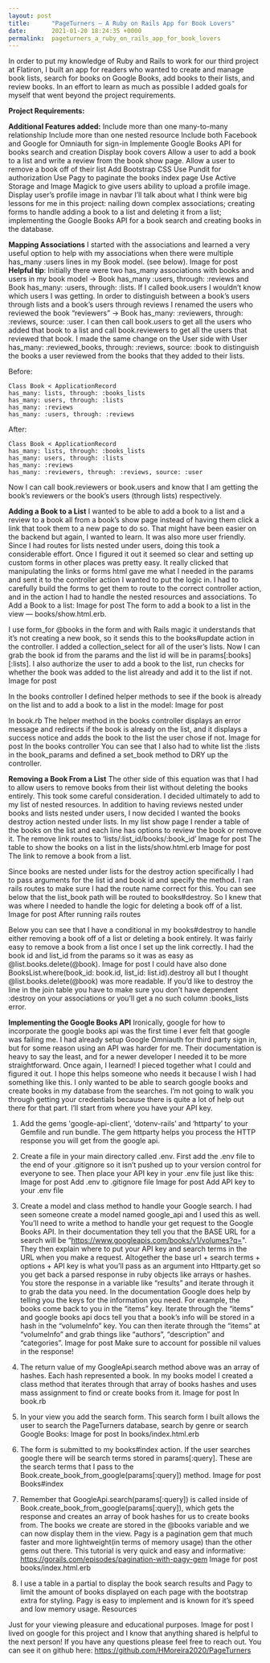 ```yaml
---
layout: post
title:      "PageTurners — A Ruby on Rails App for Book Lovers"
date:       2021-01-20 18:24:35 +0000
permalink:  pageturners_a_ruby_on_rails_app_for_book_lovers
---
```



In order to put my knowledge of Ruby and Rails to work for our third project at Flatiron, I built an app for readers who wanted to create and manage book lists, search for books on Google Books, add books to their lists, and review books. In an effort to learn as much as possible I added goals for myself that went beyond the project requirements.

**Project Requirements:**

**Additional Features added:**
Include more than one many-to-many relationship
Include more than one nested resource
Include both Facebook and Google for Omniauth for sign-in
Implemente Google Books API for books search and creation
Display book covers
Allow a user to add a book to a list and write a review from the book show page.
Allow a user to remove a book off of their list
Add Bootstrap CSS
Use Pundit for authorization
Use Pagy to paginate the books index page
Use Active Storage and Image Magick to give users ability to upload a profile image.
Display user’s profile image in navbar
I’ll talk about what I think were big lessons for me in this project: nailing down complex associations; creating forms to handle adding a book to a list and deleting it from a list; implementing the Google Books API for a book search and creating books in the database.

**Mapping Associations**
I started with the associations and learned a very useful option to help with my associations when there were multiple has_many :users lines in my Book model. (see below).
Image for post
**Helpful tip**: Initially there were two has_many associations with books and users in my book model → Book has_many :users, through: :reviews and Book has_many: :users, through: :lists. If I called book.users I wouldn’t know which users I was getting. In order to distinguish between a book’s users through lists and a book’s users through reviews I renamed the users who reviewed the book “reviewers” → Book has_many: :reviewers, through: :reviews, source: :user. I can then call book.users to get all the users who added that book to a list and call book.reviewers to get all the users that reviewed that book. I made the same change on the User side with User has_many: :reviewed_books, through: :reviews, source: :book to distinguish the books a user reviewed from the books that they added to their lists.

Before:
```
Class Book < ApplicationRecord
has_many: lists, through: :books_lists
has_many: users, through: :lists
has_many: :reviews
has_many: :users, through: :reviews
```

After:
```
Class Book < ApplicationRecord
has_many: lists, through: :books_lists
has_many: users, through: :lists
has_many: :reviews
has_many: :reviewers, through: :reviews, source: :user
```
Now I can call book.reviewers or book.users and know that I am getting the book’s reviewers or the book’s users (through lists) respectively.

**Adding a Book to a List**
I wanted to be able to add a book to a list and a review to a book all from a book’s show page instead of having them click a link that took them to a new page to do so. That might have been easier on the backend but again, I wanted to learn. It was also more user friendly. Since I had routes for lists nested under users, doing this took a considerable effort. Once I figured it out it seemed so clear and setting up custom forms in other places was pretty easy. It really clicked that manipulating the links or forms html gave me what I needed in the params and sent it to the controller action I wanted to put the logic in. I had to carefully build the forms to get them to route to the correct controller action, and in the action I had to handle the nested resources and associations.
To Add a Book to a list:
Image for post
The form to add a book to a list in the view — books/show.html.erb.

I use form_for @books in the form and with Rails magic it understands that it’s not creating a new book, so it sends this to the books#update action in the controller. I added a collection_select for all of the user’s lists. Now I can grab the book id from the params and the list id will be in params[:books][:lists]. I also authorize the user to add a book to the list, run checks for whether the book was added to the list already and add it to the list if not.
Image for post

In the books controller
I defined helper methods to see if the book is already on the list and to add a book to a list in the model:
Image for post

In book.rb
The helper method in the books controller displays an error message and redirects if the book is already on the list, and it displays a success notice and adds the book to the list the user chose if not.
Image for post
In the books controller
You can see that I also had to white list the :lists in the book_params and defined a set_book method to DRY up the controller.

**Removing a Book From a List**
The other side of this equation was that I had to allow users to remove books from their list without deleting the books entirely. This took some careful consideration. I decided ultimately to add to my list of nested resources. In addition to having reviews nested under books and lists nested under users, I now decided I wanted the books destroy action nested under lists.
In my list show page I render a table of the books on the list and each line has options to review the book or remove it. The remove link routes to ‘lists/:list_id/books/:book_id’
Image for post
The table to show the books on a list in the lists/show.html.erb
Image for post
The link to remove a book from a list.

Since books are nested under lists for the destroy action specifically I had to pass arguments for the list id and book id and specify the method. I ran rails routes to make sure I had the route name correct for this. You can see below that the list_book path will be routed to books#destroy. So I knew that was where I needed to handle the logic for deleting a book off of a list.
Image for post
After running rails routes

Below you can see that I have a conditional in my books#destroy to handle either removing a book off of a list or deleting a book entirely. It was fairly easy to remove a book from a list once I set up the link correctly. I had the book id and list_id from the params so it was as easy as @list.books.delete(@book).
Image for post
I could have also done BooksList.where(book_id: book.id, list_id: list.id).destroy all but I thought @list.books.delete(@book) was more readable. If you’d like to destroy the line in the join table you have to make sure you don’t have dependent :destroy on your associations or you’ll get a no such column :books_lists error.

**Implementing the Google Books API**
Ironically, google for how to incorporate the google books api was the first time I ever felt that google was failing me. I had already setup Google Omniauth for third party sign in, but for some reason using an API was harder for me. Their documentation is heavy to say the least, and for a newer developer I needed it to be more straightforward. Once again, I learned! I pieced together what I could and figured it out. I hope this helps someone who needs it because I wish I had something like this.
I only wanted to be able to search google books and create books in my database from the searches. I’m not going to walk you through getting your credentials because there is quite a lot of help out there for that part. I’ll start from where you have your API key.

1. Add the gems 'google-api-client', ‘dotenv-rails’ and ‘httparty’ to your Gemfile and run bundle. The gem httparty helps you process the HTTP response you will get from the google api.

2.  Create a file in your main directory called .env. First add the .env file to the end of your .gitignore so it isn’t pushed up to your version control for everyone to see. Then place your API key in your .env file just like this:
Image for post
Add .env to .gitignore file
Image for post
Add API key to your .env file

3. Create a model and class method to handle your Google search. I had seen someone create a model named google_api and I used this as well. You’ll need to write a method to handle your get request to the Google Books API. In their documentation they tell you that the BASE URL for a search will be “https://www.googleapis.com/books/v1/volumes?q=". They then explain where to put your API key and search terms in the URL when you make a request. Altogether the base url + search terms + options + API key is what you’ll pass as an argument into Httparty.get so you get back a parsed response in ruby objects like arrays or hashes. You store the response in a variable like “results” and iterate through it to grab the data you need. In the documentation Google does help by telling you the keys for the information you need. For example, the books come back to you in the “items” key. Iterate through the “items” and google books api docs tell you that a book’s info will be stored in a hash in the “volumeInfo” key. You can then iterate through the “items” at “volumeInfo” and grab things like “authors”, “description” and “categories”.
Image for post
Make sure to account for possible nil values in the response!

 4. The return value of my GoogleApi.search method above was an array of hashes. Each hash represented a book. In my books model I created a class method that iterates through that array of books hashes and uses mass assignment to find or create books from it.
Image for post
In book.rb

5. In your view you add the search form. This search form I built allows the user to search the PageTurners database, search by genre or search Google Books:
Image for post
In books/index.html.erb

6. The form is submitted to my books#index action. If the user searches google there will be search terms stored in params[:query]. These are the search terms that I pass to the Book.create_book_from_google(params[:query]) method.
Image for post
Books#index

7. Remember that GoogleApi.search(params[:query]) is called inside of Book.create_book_from_google(params[:query]), which gets the response and creates an array of book hashes for us to create books from. The books we create are stored in the @books variable and we can now display them in the view. Pagy is a pagination gem that much faster and more lightweight(in terms of memory usage) than the other gems out there. This tutorial is very quick and easy and informative: https://gorails.com/episodes/pagination-with-pagy-gem
Image for post
books/index.html.erb

8. I use a table in a partial to display the book search results and Pagy to limit the amount of books displayed on each page with the bootstrap extra for styling. Pagy is easy to implement and is known for it’s speed and low memory usage.
Resources

Just for your viewing pleasure and educational purposes.
Image for post
I lived on google for this project and I know that anything shared is helpful to the next person! If you have any questions please feel free to reach out. You can see it on github here: https://github.com/HMoreira2020/PageTurners
